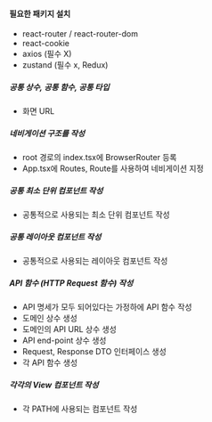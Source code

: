 #### 필요한 패키지 설치
- react-router / react-router-dom
- react-cookie
- axios (필수 X)
- zustand (필수 x, Redux)

##### 공통 상수, 공통 함수, 공통 타입
- 화면 URL

##### 네비게이션 구조를 작성
- root 경로의 index.tsx에 BrowserRouter 등록
- App.tsx에 Routes, Route를 사용하여 네비게이션 지정

##### 공통 최소 단위 컴포넌트 작성
- 공통적으로 사용되는 최소 단위 컴포넌트 작성

##### 공통 레이아웃 컴포넌트 작성
- 공통적으로 사용되는 레이아웃 컴포넌트 작성

##### API 함수 (HTTP Request 함수) 작성
- API 명세가 모두 되어있다는 가정하에 API 함수 작성
- 도메인 상수 생성
- 도메인의 API URL 상수 생성
- API end-point 상수 생성
- Request, Response DTO 인터페이스 생성
- 각 API 함수 생성

##### 각각의 View 컴포넌트 작성
- 각 PATH에 사용되는 컴포넌트 작성
